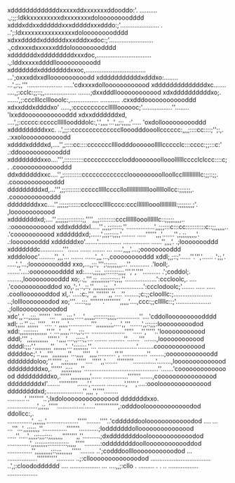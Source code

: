 xdddddddddddddxxxxxddxxxxxxxddooddo:'.    ..........     .,:;;:ldkkxxxxxxxxxdxxxxxxxxdoloooooooodddd
xdddxddxxddddddxxxdddddxxxdddo:;'......................   .   ..';:ldxxxxxxxxxxxxxxxxdoloooooooodddd
xdxxdddddxddddddxxxdddxxdoc:;'.........................             .,cdxxxxdxxxxxxdddoloooooooodddd
xdddddddxdddddddddxxxdoc,...............................               .,:lddxxxxxddddlloooooooooodd
xdddddddxddddddddxxoc,..................................                ...';oxxxddxxdlloooooooooodd
xdddddddddddxdddxo:........     ...',;:;,'''....................        .....'cdxxxxdolloooooooooood
xddddddddddddddxc.......   ....,;:cclc:;;::;,..................         .......;dxxdddlloooooooooood
xdxddddddddddxo;.  ......',;:ccclllcclllooolc:,................   ...........  .cxxdddoooooooooooddd
xdxxdddxddddxo'   .....,:cccccccccclllllloooooc;'.................''........    'lxxddoooooooooooddd
xdxxdddddddxd,  ....',;:ccccc:ccccclllllloodddolc:,'.',,,,'...',,;:;,,,;'.....   'oxdolloooooooooddd
xdddddddddxxc.  ..',;;::ccccccccccccccllooodddooollcccccc:,,,;::::cc::::;'';:,.  .:xxolooooooooooodd
xddddxddddxd,....'',;::::cc::::cccccccllllodddoooooolllllccccclc:::cccc:;;:::c:'  .:ddoooooooooooddd
xddddddddxxo....''',:::::::::::cccccccccccloddooooooollooollllllcccclclccc::::c;.  .cooooooooooooddd
ddxddddddxxc....'',;::::::::::ccccccccccccclooooooooolloollccllllllllllllc:;;::;;.  .coooooooooooddd
dddddddddxd,...''',;;:::::::::ccccclllllccccllollllllllllllllloolllllollcc:;;;;;;,.  .cooooooooooddd
ddddddddxxc....'',;;;;;:::::::cclcccclllllcccc:cccllllllllooolllllllllll:;;;;;;;,;'.  ,loooooooooood
xdddddddxd;....'',;;;;;;::::::::;,'''',,,;:::::::::ccclllllllooolllllllc::;;;;;,,,,.. .:oooooooooood
xddxddddxl.....'',;,;;::::::,''................',,;;;:::c:::cc:::::::::::c::;;,,,,,.. .'cooooooooood
xddddddxd;......',;;;::;;;,'........            .....'''''',,,'.......'',;,;;,,,,,,'.  .:loooooooddd
xddddddxo'.......'.............                      ...............   ......'',,,,'.  .;loooooooddd
xdddddddc.............'''...... ......                ....... ...        .....',,,,'....;ooooooooddd
xdddolooc'.........'',,,'...                         .......             ......',,,'...,cooooooooddd
xddl;,;::;'......''.''','......                     .';;,'.                .....',,'...;looooooooddd
xxo,...,;::,''';:;;;;;,,,...''...........         .'looll;.                .......'....:oooooooodddd
xd:.....,;;;,,;:::::::;;;,''','',''''.......... .';coddol;.                   ........,loooooooooddd
xo;..;,''',;;,,;;;;;:::;;;,''..................':cccloolc,.                   ....  .'coooooooooddod
xo,.';,'..,::,'',,,,,,;;,,,,'................':ccclodoolc;'....... .....     .....  .coollooooooddod
xl,.''....:c:,''',,''''''',,''....''........;c:;;cloolllc:;...................... ..;lolllooooooodod
xo;'''....::;,,'''''''.''''''''',,,,,'....,ccc:;;clllllc::;'.................... .;lolloooooooooodod
xdc',,'...,;;;,,''''''...'''',,,;;;,'.....',,,,,;:::::::;;;;,.............''....'cddollooooooooodddd
xdl;,;;,'',;;;,,''''....''.'',,,,,'.............''',,,,,,,,;,....',,'''.......',;::;;;:looooooooodod
xdd:,,;;;;;;;;,,,,,''.''...',,,,,'....,;:;...  ...................'''''.....'','''''..'loooooooooood
dddl;''',,;,,,,,,,,,'''''.',,,,'....,;:::;,'...  .......  .........''.......'''.......,loooooooooood
ddddl:;;;'.',,,,,,,,,'',,,,,,,'...';;;;;;;,''...      ......................'.........cooooooooooood
dddddoc;'..',,,,''',,,,,,,,,''...,,,,'''',,,,'..........'',''..............''........;oooooooooooodd
dddddddoloo;'',''''',,;;,,,,,'''''....''''',,'.......'''''''''.............'........,loooooooooooood
dddddddddxo,.'''''',,;;;;,,,,,''..........................................''.......'cooooooooooooood
dddddddddxo,.'''''',,,,,,,,,,,'......                 ..............'''''''.......,coooooooooooooood
dddddddddxl'.......''''''''''......','........            ..........',''''','....:oooloooooooooooood
ddddddddxd;.....................'',,,,'',''''........  ..........'..''''''''..';lxdolooooooooooooood
dddddddxxo. .................',,;;,,'''''...............'......''''''''''''',:odddooloooooooooooodod
ddollcc:,.    ..............',,,;;,,'..................'''''........''''..'cddddddooloooooooooooodod
....           ... ...'''...',,;;;;;,,''..............'''''''...........;lodddddddollooooooooooooood
                 .....''.....',,,;;:;;;::;;,,,,,,'''''''',,''..........;dxddddddddooloooooooooooodod
                  .............',,;;;;;;;:::::::::::;,,,,'''''.........:oddddddddoolloooooooooooddod
                   ..............'',,,,,,,,,;::;;;,,,,,,'''''........   ..';codddoolllooooooooooodod
                     ...     .................'''''''''''..........          ..;:cllooooooooooooodod
                                ..................................                ..',;:cloododddddd
                                  ....   .................   ...                        ....,,;:cllo
                              . .........      .    .                                             ..
                                .................                                                   
                                .................                                                   
